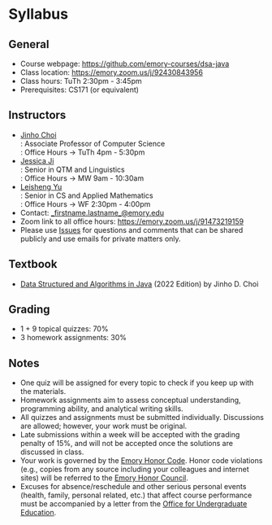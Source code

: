 # Syllabus

## General

* Course webpage: https://github.com/emory-courses/dsa-java
* Class location: https://emory.zoom.us/j/92430843956
* Class hours: TuTh 2:30pm - 3:45pm
* Prerequisites: CS171 (or equivalent)

## Instructors

* [Jinho Choi](http://cs.emory.edu/~choi) <br>
  : Associate Professor of Computer Science <br>
  : Office Hours &rarr; TuTh 4pm - 5:30pm
* [Jessica Ji](https://www.linkedin.com/in/yuxin-jessica-ji/) <br>
  : Senior in QTM and Linguistics <br>
  : Office Hours &rarr; MW 9am - 10:30am 
* [Leisheng Yu](https://www.linkedin.com/in/leisheng-yu-2419731a9/) <br>
  : Senior in CS and Applied Mathematics <br>
  : Office Hours &rarr; WF 2:30pm - 4:00pm
* Contact: _firstname.lastname_@emory.edu
* Zoom link to all office hours: https://emory.zoom.us/j/91473219159
* Please use [Issues](issue_guidelines.md) for questions and comments that can be shared publicly and use emails for private matters only.

## Textbook

* [Data Structured and Algorithms in Java](https://emory.gitbook.io/dsa-java/) (2022 Edition) by Jinho D. Choi

## Grading

* 1 + 9 topical quizzes: 70%
* 3 homework assignments: 30%

## Notes

* One quiz will be assigned for every topic to check if you keep up with the materials.
* Homework assignments aim to assess conceptual understanding, programming ability, and analytical writing skills.
* All quizzes and assignments must be submitted individually. Discussions are allowed; however, your work must be original.
* Late submissions within a week will be accepted with the grading penalty of 15%, and will not be accepted once the solutions are discussed in class.
* Your work is governed by the [Emory Honor Code](http://catalog.college.emory.edu/academic/policies-regulations/honor-code.html). Honor code violations (e.g., copies from any source including your colleagues and internet sites) will be referred to the [Emory Honor Council](http://college.emory.edu/oue/current-students/honor-council.html).
* Excuses for absence/reschedule and other serious personal events (health, family, personal related, etc.) that affect course performance must be accompanied by a letter from the [Office for Undergraduate Education](http://college.emory.edu/oue/current-students/advising.html).
